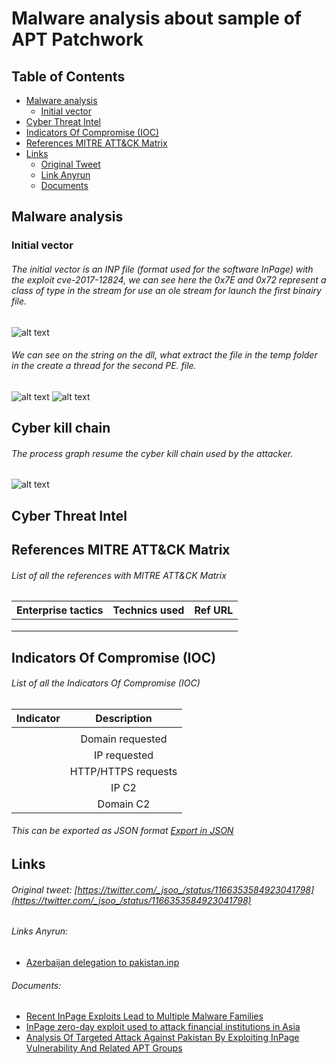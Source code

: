 # Malware analysis about sample of APT Patchwork
## Table of Contents
* [Malware analysis](#Malware-analysis)
  + [Initial vector](#Initial-vector)
* [Cyber Threat Intel](#Cyber-Threat-Intel)
* [Indicators Of Compromise (IOC)](#IOC)
* [References MITRE ATT&CK Matrix](#Ref-MITRE-ATTACK)
* [Links](#Links)
  + [Original Tweet](#Original-Tweet)
  + [Link Anyrun](#Links-Anyrun)
  + [Documents](#Documents)

## Malware analysis <a name="Malware-analysis"></a>
### Initial vector <a name="Initial-vector"></a>
###### The initial vector is an INP file (format used for the software InPage) with the exploit cve-2017-12824, we can see here the 0x7E and 0x72 represent a class of type in the stream for use an ole stream for launch the first binairy file.
![alt text](https://raw.githubusercontent.com/StrangerealIntel/CyberThreatIntel/master/Indian/APT/Patchwork/27-08-19/Images/Exploit.png "")
###### We can see on the string on the dll, what extract the file in the temp folder in the create a thread for the second PE. file.
![alt text](https://raw.githubusercontent.com/StrangerealIntel/CyberThreatIntel/master/Indian/APT/Patchwork/27-08-19/Images/bin1-String.PNG "")
![alt text](https://raw.githubusercontent.com/StrangerealIntel/CyberThreatIntel/master/Indian/APT/Patchwork/27-08-19/Images/bin1-CreateThread.png "")

## Cyber kill chain <a name="Cyber-kill-chain"></a>
###### The process graph resume the cyber kill chain used by the attacker.
![alt text]()
## Cyber Threat Intel <a name="Cyber-Threat-Intel"></a>
## References MITRE ATT&CK Matrix <a name="Ref-MITRE-ATTACK"></a>
###### List of all the references with MITRE ATT&CK Matrix

|Enterprise tactics|Technics used|Ref URL|
| :---------------: |:-------------| :------------- |
||||
||||
||||

## Indicators Of Compromise (IOC) <a name="IOC"></a>

###### List of all the Indicators Of Compromise (IOC)

| Indicator     | Description|
| ------------- |:-------------:|
|||
||Domain requested|
||IP requested|
||HTTP/HTTPS requests||
||IP C2|
||Domain C2|
###### This can be exported as JSON format [Export in JSON]()	

## Links <a name="Links"></a>
###### Original tweet: [https://twitter.com/_jsoo_/status/1166353584923041798](https://twitter.com/_jsoo_/status/1166353584923041798) <a name="Original-Tweet"></a>
###### Links Anyrun: <a name="Links-Anyrun"></a>
* [Azerbaijan delegation to pakistan.inp](https://app.any.run/tasks/9a133077-a806-4e11-9e4a-711b8764b153/)
###### Documents: <a name="Documents"></a>
* [Recent InPage Exploits Lead to Multiple Malware Families](https://unit42.paloaltonetworks.com/unit42-recent-inpage-exploits-lead-multiple-malware-families/)
* [InPage zero-day exploit used to attack financial institutions in Asia](https://securelist.com/inpage-zero-day-exploit-used-to-attack-financial-institutions-in-asia/76717/)
* [Analysis Of Targeted Attack Against Pakistan By Exploiting InPage Vulnerability And Related APT Groups](https://ti.360.net/blog/articles/analysis-of-targeted-attack-against-pakistan-by-exploiting-inpage-vulnerability-and-related-apt-groups-english/)
